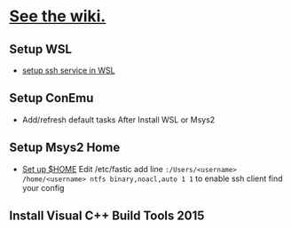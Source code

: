 # [See the wiki.](https://github.com/orlp/dev-on-windows/wiki)

## Setup WSL
* [setup ssh service in WSL](https://gist.github.com/Mithrilwoodrat/6ec637f0b85e7e3cc733ffa7c106677a)

## Setup ConEmu
* Add/refresh default tasks After Install WSL or Msys2

## Setup Msys2 Home
* [Set up $HOME](https://github.com/valtron/llvm-stuff/wiki/Set-up-Windows-dev-environment-with-MSYS2) 
  Edit /etc/fastic add line `:/Users/<username> /home/<username> ntfs binary,noacl,auto 1 1` to enable ssh client find your config
  
## Install  Visual C++ Build Tools 2015
